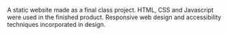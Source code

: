 A static website made as a final class project. HTML, CSS and Javascript were used in the finished product. 
Responsive web design and accessibility techniques incorporated in design.
